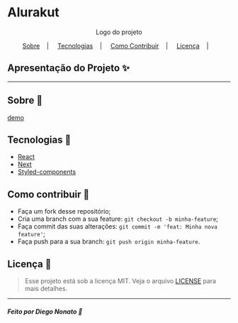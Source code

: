 <h1>Alurakut</h1>

<p align="center">
<image src=""/></br>
<label>Logo do projeto</label>
</p>

<p align="center">
<a href="#sobre-memo">Sobre</a>&nbsp;&nbsp;&nbsp; | &nbsp;&nbsp;&nbsp;
<a href="#tecnologias-rocket">Tecnologias</a>&nbsp;&nbsp;&nbsp; | &nbsp;&nbsp;&nbsp;
<a href="#como-contribuir-">Como Contribuir</a>&nbsp;&nbsp;&nbsp; | &nbsp;&nbsp;&nbsp;
<a href="#licença-scroll">Licença</a>&nbsp;&nbsp;&nbsp; | &nbsp;&nbsp;&nbsp;
</p>

## Apresentação do Projeto :sparkles:

<p align="center">

</p>

---

## Sobre :memo:

[demo](https://alurakut-eta-plum.vercel.app/)

## Tecnologias :rocket:

- <a href="#">React</a>
- <a href="#">Next</a>
- <a href="#">Styled-components</a>

## Como contribuir 🤔

- Faça um fork desse repositório;
- Cria uma branch com a sua feature: `git checkout -b minha-feature`;
- Faça commit das suas alterações: `git commit -m 'feat: Minha nova feature'`;
- Faça push para a sua branch: `git push origin minha-feature`.

## Licença :scroll:

> Esse projeto está sob a licença MIT. Veja o arquivo [LICENSE](LICENSE) para mais detalhes.

---

##### Feito por Diego Nonato :wave:
